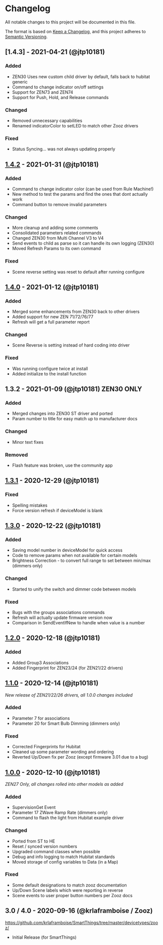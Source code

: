 # Changelog
All notable changes to this project will be documented in this file.

The format is based on [Keep a Changelog](https://keepachangelog.com/en/1.0.0/),
and this project adheres to [Semantic Versioning](https://semver.org/spec/v2.0.0.html).

## [1.4.3] - 2021-04-21 (@jtp10181)
  ### Added
  - ZEN30 Uses new custom child driver by default, falls back to hubitat generic
  - Command to change indicator on/off settings
  - Support for ZEN73 and ZEN74
  - Support for Push, Hold, and Release commands
  ### Changed
  - Removed unnecessary capabilities
  - Renamed indicatorColor to setLED to match other Zooz drivers
  ### Fixed
  - Status Syncing... was not always updating properly

## [1.4.2] - 2021-01-31 (@jtp10181)
  ### Added
  - Command to change indicator color (can be used from Rule Machine!)
  - New method to test the params and find the ones that dont actually work
  - Command button to remove invalid parameters
  ### Changed
  - More cleanup and adding some comments
  - Consolidated parameters related commands
  - Changed ZEN30 from Multi Channel V3 to V4
  - Send events to child as parse so it can handle its own logging (ZEN30)
  - Moved Refresh Params to its own command
  ### Fixed
  - Scene reverse setting was reset to default after running configure

## [1.4.0] - 2021-01-12 (@jtp10181)
  ### Added
  - Merged some enhancements from ZEN30 back to other drivers
  - Added support for new ZEN 71/72/76/77
  - Refresh will get a full parameter report
  ### Changed
  - Scene Reverse is setting instead of hard coding into driver
  ### Fixed
  - Was running configure twice at install
  - Added initialize to the install function

## 1.3.2 - 2021-01-09 (@jtp10181) ZEN30 ONLY
  ### Added
  - Merged changes into ZEN30 ST driver and ported
  - Param number to title for easy match up to manufacturer docs
  ### Changed
  - Minor text fixes
  ### Removed
  - Flash feature was broken, use the community app

## [1.3.1] - 2020-12-29 (@jtp10181)
  ### Fixed
  - Spelling mistakes
  - Force version refresh if deviceModel is blank

## [1.3.0] - 2020-12-22 (@jtp10181)
  ### Added
  - Saving model number in deviceModel for quick access
  - Code to remove params when not available for certain models
  - Brightness Correction - to convert full range to set between min/max (dimmers only)
  ### Changed
  -  Started to unify the switch and dimmer code between models
  ### Fixed
  - Bugs with the groups associations commands
  - Refresh will actually update firmware version now
  - Comparison in SendEventIfNew to handle when value is a number

## [1.2.0] - 2020-12-18 (@jtp10181)
  ### Added
  - Added Group3 Associations
  - Added Fingerprint for ZEN23/24 (for ZEN21/22 drivers)

## [1.1.0] - 2020-12-14 (@jtp10181)
*New release of ZEN21/22/26 drivers, all 1.0.0 changes included*
  ### Added
  - Parameter 7 for associations
  - Parameter 20 for Smart Bulb Dimming (dimmers only)
  ### Fixed
  - Corrected Fingerprints for Hubitat
  - Cleaned up some parameter wording and ordering
  - Reverted Up/Down fix per Zooz (except firmware 3.01 due to a bug)

## [1.0.0] - 2020-12-10 (@jtp10181)
*ZEN27 Only, all changes rolled into other models as added*
  ### Added
  - SupervisionGet Event
  - Parameter 17 ZWave Ramp Rate (dimmers only)
  - Command to flash the light from Hubitat example driver
  ### Changed
  - Ported from ST to HE
  - Reset / synced version numbers
  - Upgraded command classes when possible
  - Debug and info logging to match Hubitat standards
  - Moved storage of config variables to Data (in a Map)
  ### Fixed
  - Some default designations to match zooz documentation
  - Up/Down Scene labels which were reporting in reverse
  - Scene events to user proper button numbers per Zooz docs

## 3.0 / 4.0 - 2020-09-16 (@krlaframboise / Zooz)
https://github.com/krlaframboise/SmartThings/tree/master/devicetypes/zooz/
  - Initial Release (for SmartThings)

[Unreleased]: https://github.com/jtp10181/Hubitat/compare/zooz-v1.4.2...HEAD
[1.4.2]: https://github.com/jtp10181/Hubitat/compare/zooz-v1.4.0...zooz-v1.4.2
[1.4.0]: https://github.com/jtp10181/Hubitat/compare/zooz-v1.3.1...zooz-v1.4.0
[1.3.1]: https://github.com/jtp10181/Hubitat/compare/zooz-v1.3.0...zooz-v1.3.1
[1.3.0]: https://github.com/jtp10181/Hubitat/compare/zooz-v1.2.0...zooz-v1.3.0
[1.2.0]: https://github.com/jtp10181/Hubitat/compare/zooz-v1.1.0...zooz-v1.2.0
[1.1.0]: https://github.com/jtp10181/Hubitat/compare/zooz-v1.0.0...zooz-v1.1.0
[1.0.0]: https://github.com/jtp10181/Hubitat/releases/tag/zooz-v1.0.0
